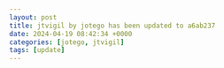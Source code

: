 ```yaml
---
layout: post
title: jtvigil by jotego has been updated to a6ab237
date: 2024-04-19 08:42:34 +0000
categories: [jotego, jtvigil]
tags: [update]
---
```


